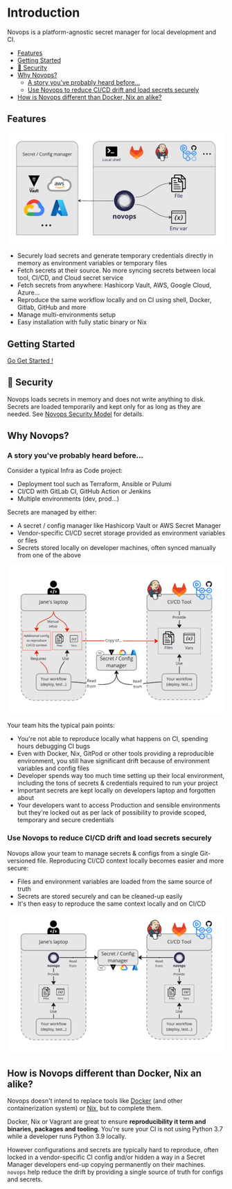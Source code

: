 # Introduction

Novops is a platform-agnostic secret manager for local development and CI.

- [Features](#features)
- [Getting Started](#getting-started)
- [🔐 Security](#-security)
- [Why Novops?](#why-novops)
  - [A story you've probably heard before...](#a-story-youve-probably-heard-before)
  - [Use Novops to reduce CI/CD drift and load secrets securely](#use-novops-to-reduce-cicd-drift-and-load-secrets-securely)
- [How is Novops different than Docker, Nix an alike?](#how-is-novops-different-than-docker-nix-an-alike)


## Features

![novops-features](assets/novops-features.jpg)

- Securely load secrets and generate temporary credentials directly in memory as environment variables or temporary files
- Fetch secrets at their source. No more syncing secrets between local tool, CI/CD, and Cloud secret service
- Fetch secrets from anywhere: Hashicorp Vault, AWS, Google Cloud, Azure...
- Reproduce the same workflow locally and on CI using shell, Docker, Gitlab, GitHub and more
- Manage multi-environments setup
- Easy installation with fully static binary or Nix 

## Getting Started

[Go Get Started !](getting-started.md)

## 🔐 Security

Novops loads secrets in memory and does not write anything to disk. Secrets are loaded temporarily and kept only for as long as they are needed. See [Novops Security Model](./security.md) for details.

## Why Novops?

### A story you've probably heard before...

Consider a typical Infra as Code project:
- Deployment tool such as Terraform, Ansible or Pulumi
- CI/CD with GitLab CI, GitHub Action or Jenkins
- Multiple environments (dev, prod...)

Secrets are managed by either:
- A secret / config manager like Hashicorp Vault or AWS Secret Manager
- Vendor-specific CI/CD secret storage provided as environment variables or files
- Secrets stored locally on developer machines, often synced manually from one of the above

![novops-before](assets/novops-before.jpg)

Your team hits the typical pain points:

- You're not able to reproduce locally what happens on CI, spending hours debugging CI bugs
- Even with Docker, Nix, GitPod or other tools providing a reproducible environment, you still have significant drift because of environment variables and config files
- Developer spends way too much time setting up their local environment, including the tons of secrets & credentials required to run your project
- Important secrets are kept locally on developers laptop and forgotten about
- Your developers want to access Production and sensible environments but they're locked out as per lack of possibility to provide scoped, temporary and secure credentials

### Use Novops to reduce CI/CD drift and load secrets securely 

Novops allow your team to manage secrets & configs from a single Git-versioned file. Reproducing CI/CD context locally becomes easier and more secure:
- Files and environment variables are loaded from the same source of truth
- Secrets are stored securely and can be cleaned-up easily
- It's then easy to reproduce the same context locally and on CI/CD

![novops-after](assets/novops-after.jpg)

## How is Novops different than Docker, Nix an alike?

Novops doesn't intend to replace tools like [Docker](https://www.docker.com/) (and other containerization system) or [Nix](https://nixos.org/), but to complete them. 

Docker, Nix or Vagrant are great to ensure **reproducibility it term and binaries, packages and tooling**. You're sure your CI is not using Python 3.7 while a developer runs Python 3.9 locally. 

However configurations and secrets are typically hard to reproduce, often locked in a vendor-specific CI config and/or hidden a way in a Secret Manager developers end-up copying permanently on their machines. `novops` help reduce the drift by providing a single source of truth for configs and secrets. 